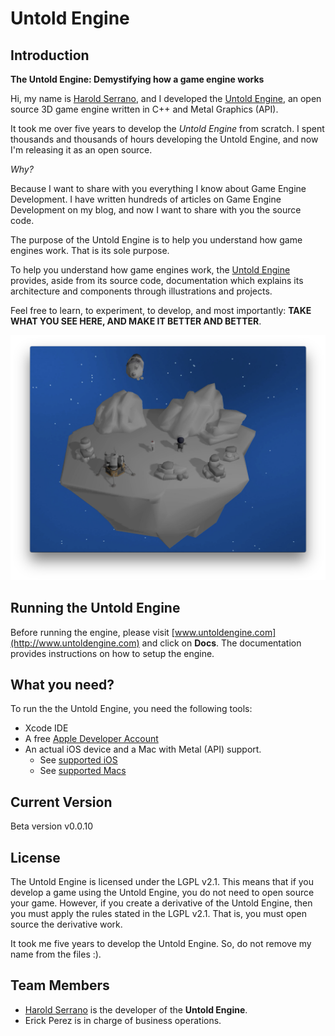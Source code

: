# Untold Engine

## Introduction

**The Untold Engine: Demystifying how a game engine works**

Hi, my name is [Harold Serrano](http://www.haroldserrano.com), and I developed the [Untold Engine](http://www.untoldengine.com), an open source 3D game engine written in C++ and Metal Graphics (API).

It took me over five years to develop the *Untold Engine* from scratch. I spent thousands and thousands of hours developing the Untold Engine, and now I'm releasing it as an open source. 

*Why?*

Because I want to share with you everything I know about Game Engine Development. I have written hundreds of articles on Game Engine Development on my blog, and now I want to share with you the source code. 

The purpose of the Untold Engine is to help you understand how game engines work. That is its sole purpose. 

To help you understand how game engines work, the [Untold Engine](http://www.untoldengine.com) provides, aside from its source code, documentation which explains its architecture and components through illustrations and projects.

Feel free to learn, to experiment, to develop, and most importantly: **TAKE WHAT YOU SEE HERE, AND MAKE IT BETTER AND BETTER**.


![image1](images/gamedemo1.png)

## Running the Untold Engine

Before running the engine, please visit [www.untoldengine.com](http://www.untoldengine.com) and click on **Docs**. The documentation provides instructions on how to setup the engine.

## What you need?

To run the the Untold Engine, you need the following tools:

* Xcode IDE
* A free [Apple Developer Account](https://developer.apple.com)
* An actual iOS device and a Mac with Metal (API) support. 
	* See [supported iOS](https://developer.apple.com/library/archive/documentation/DeviceInformation/Reference/iOSDeviceCompatibility/HardwareGPUInformation/HardwareGPUInformation.html)
	* See [supported Macs](https://support.apple.com/en-us/HT205073)

## Current Version

Beta version v0.0.10

## License

The Untold Engine is licensed under the LGPL v2.1. This means that if you develop a game using the Untold Engine, you do not need to open source your game. However, if you create a derivative of the Untold Engine, then you must apply the rules stated in the LGPL v2.1. That is, you must open source the derivative work.

It took me five years to develop the Untold Engine. So, do not remove my name from the files :).

## Team Members

- [Harold Serrano](http://www.haroldserrano.com) is the developer of the **Untold Engine**.
- Erick Perez is in charge of business operations.